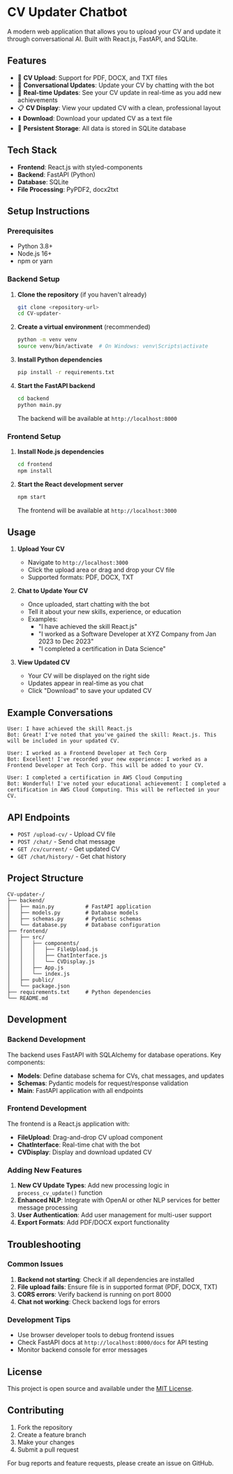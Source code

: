 # CV Updater Chatbot

A modern web application that allows you to upload your CV and update it through conversational AI. Built with React.js, FastAPI, and SQLite.

## Features

- 📄 **CV Upload**: Support for PDF, DOCX, and TXT files
- 💬 **Conversational Updates**: Update your CV by chatting with the bot
- 🔄 **Real-time Updates**: See your CV update in real-time as you add new achievements
- 📋 **CV Display**: View your updated CV with a clean, professional layout
- ⬇️ **Download**: Download your updated CV as a text file
- 💾 **Persistent Storage**: All data is stored in SQLite database

## Tech Stack

- **Frontend**: React.js with styled-components
- **Backend**: FastAPI (Python)
- **Database**: SQLite
- **File Processing**: PyPDF2, docx2txt

## Setup Instructions

### Prerequisites

- Python 3.8+
- Node.js 16+
- npm or yarn

### Backend Setup

1. **Clone the repository** (if you haven't already)
   ```bash
   git clone <repository-url>
   cd CV-updater-
   ```

2. **Create a virtual environment** (recommended)
   ```bash
   python -m venv venv
   source venv/bin/activate  # On Windows: venv\Scripts\activate
   ```

3. **Install Python dependencies**
   ```bash
   pip install -r requirements.txt
   ```

4. **Start the FastAPI backend**
   ```bash
   cd backend
   python main.py
   ```
   
   The backend will be available at `http://localhost:8000`

### Frontend Setup

1. **Install Node.js dependencies**
   ```bash
   cd frontend
   npm install
   ```

2. **Start the React development server**
   ```bash
   npm start
   ```
   
   The frontend will be available at `http://localhost:3000`

## Usage

1. **Upload Your CV**
   - Navigate to `http://localhost:3000`
   - Click the upload area or drag and drop your CV file
   - Supported formats: PDF, DOCX, TXT

2. **Chat to Update Your CV**
   - Once uploaded, start chatting with the bot
   - Tell it about your new skills, experience, or education
   - Examples:
     - "I have achieved the skill React.js"
     - "I worked as a Software Developer at XYZ Company from Jan 2023 to Dec 2023"
     - "I completed a certification in Data Science"

3. **View Updated CV**
   - Your CV will be displayed on the right side
   - Updates appear in real-time as you chat
   - Click "Download" to save your updated CV

## Example Conversations

```
User: I have achieved the skill React.js
Bot: Great! I've noted that you've gained the skill: React.js. This will be included in your updated CV.

User: I worked as a Frontend Developer at Tech Corp
Bot: Excellent! I've recorded your new experience: I worked as a Frontend Developer at Tech Corp. This will be added to your CV.

User: I completed a certification in AWS Cloud Computing
Bot: Wonderful! I've noted your educational achievement: I completed a certification in AWS Cloud Computing. This will be reflected in your CV.
```

## API Endpoints

- `POST /upload-cv/` - Upload CV file
- `POST /chat/` - Send chat message
- `GET /cv/current/` - Get updated CV
- `GET /chat/history/` - Get chat history

## Project Structure

```
CV-updater-/
├── backend/
│   ├── main.py          # FastAPI application
│   ├── models.py        # Database models
│   ├── schemas.py       # Pydantic schemas
│   └── database.py      # Database configuration
├── frontend/
│   ├── src/
│   │   ├── components/
│   │   │   ├── FileUpload.js
│   │   │   ├── ChatInterface.js
│   │   │   └── CVDisplay.js
│   │   ├── App.js
│   │   └── index.js
│   ├── public/
│   └── package.json
├── requirements.txt     # Python dependencies
└── README.md
```

## Development

### Backend Development

The backend uses FastAPI with SQLAlchemy for database operations. Key components:

- **Models**: Define database schema for CVs, chat messages, and updates
- **Schemas**: Pydantic models for request/response validation
- **Main**: FastAPI application with all endpoints

### Frontend Development

The frontend is a React.js application with:

- **FileUpload**: Drag-and-drop CV upload component
- **ChatInterface**: Real-time chat with the bot
- **CVDisplay**: Display and download updated CV

### Adding New Features

1. **New CV Update Types**: Add new processing logic in `process_cv_update()` function
2. **Enhanced NLP**: Integrate with OpenAI or other NLP services for better message processing
3. **User Authentication**: Add user management for multi-user support
4. **Export Formats**: Add PDF/DOCX export functionality

## Troubleshooting

### Common Issues

1. **Backend not starting**: Check if all dependencies are installed
2. **File upload fails**: Ensure file is in supported format (PDF, DOCX, TXT)
3. **CORS errors**: Verify backend is running on port 8000
4. **Chat not working**: Check backend logs for errors

### Development Tips

- Use browser developer tools to debug frontend issues
- Check FastAPI docs at `http://localhost:8000/docs` for API testing
- Monitor backend console for error messages

## License

This project is open source and available under the [MIT License](LICENSE).

## Contributing

1. Fork the repository
2. Create a feature branch
3. Make your changes
4. Submit a pull request

For bug reports and feature requests, please create an issue on GitHub. 